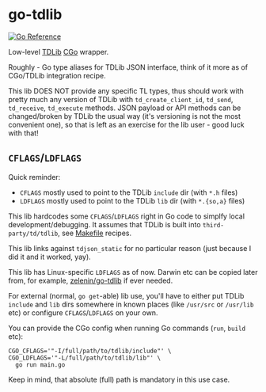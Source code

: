 # go-tdlib

[![Go Reference](https://pkg.go.dev/badge/github.com/mxmCherry/go-tdlib.svg)](https://pkg.go.dev/github.com/mxmCherry/go-tdlib)

Low-level [TDLib](https://github.com/tdlib/td) [CGo](https://pkg.go.dev/cmd/cgo) wrapper.

Roughly - Go type aliases for TDLib JSON interface, think of it more as of CGo/TDLib integration recipe.

This lib DOES NOT provide any specific TL types, thus should work with pretty much any version of TDLib with `td_create_client_id`, `td_send`, `td_receive`, `td_execute` methods. JSON payload or API methods can be changed/broken by TDLib the usual way (it's versioning is not the most convenient one), so that is left as an exercise for the lib user - good luck with that!

## `CFLAGS`/`LDFLAGS`

Quick reminder:

- `CFLAGS` mostly used to point to the TDLib `include` dir (with `*.h` files)
- `LDFLAGS` mostly used to point to the TDLib `lib` dir (with `*.{so,a}` files)

This lib hardcodes some `CFLAGS`/`LDFLAGS` right in Go code to simplfy local development/debugging. It assumes that TDLib is built into `third-party/td/tdlib`, see [Makefile](./Makefile) recipes.

This lib links against `tdjson_static` for no particular reason (just because I did it and it worked, yay).

This lib has Linux-specific `LDFLAGS` as of now. Darwin etc can be copied later from, for example, [zelenin/go-tdlib](https://github.com/zelenin/go-tdlib) if ever needed.

For external (normal, `go get`-able) lib use, you'll have to either put TDLib `include` and `lib` dirs somewhere in known places (like `/usr/src` or `/usr/lib` etc) or configure `CFLAGS`/`LDFLAGS` on your own.

You can provide the CGo config when running Go commands (`run`, `build` etc):

```shell
CGO_CFLAGS='"-I/full/path/to/tdlib/include"' \
CGO_LDFLAGS='"-L/full/path/to/tdlib/lib"' \
  go run main.go
```

Keep in mind, that absolute (full) path is mandatory in this use case.
